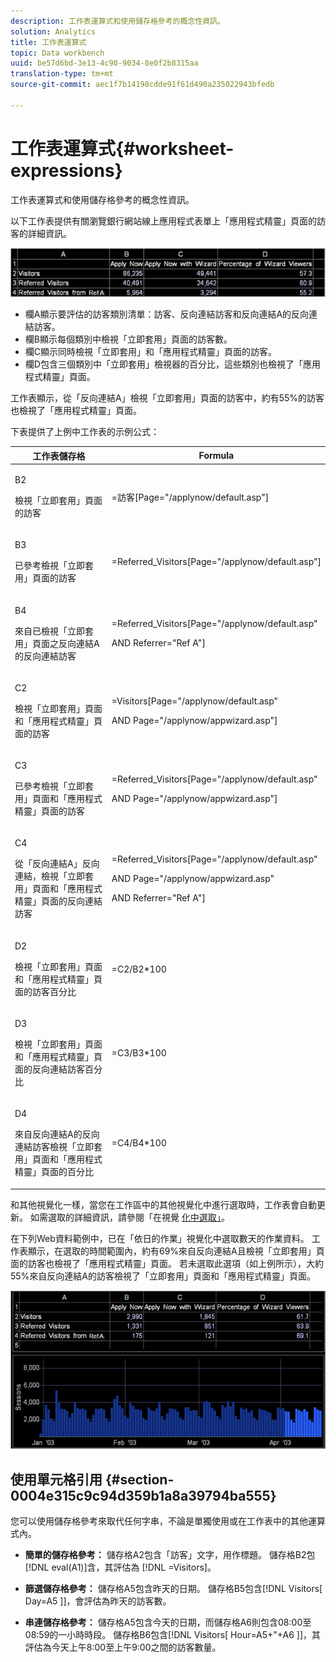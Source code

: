 ```yaml
---
description: 工作表運算式和使用儲存格參考的概念性資訊。
solution: Analytics
title: 工作表運算式
topic: Data workbench
uuid: be57d6bd-3e13-4c90-9034-8e0f2b8315aa
translation-type: tm+mt
source-git-commit: aec1f7b14198cdde91f61d490a235022943bfedb

---
```



# 工作表運算式{#worksheet-expressions}

工作表運算式和使用儲存格參考的概念性資訊。

以下工作表提供有關瀏覽銀行網站線上應用程式表單上「應用程式精靈」頁面的訪客的詳細資訊。

![](assets/client-wkst.png)

* 欄A顯示要評估的訪客類別清單：訪客、反向連結訪客和反向連結A的反向連結訪客。
* 欄B顯示每個類別中檢視「立即套用」頁面的訪客數。
* 欄C顯示同時檢視「立即套用」和「應用程式精靈」頁面的訪客。
* 欄D包含三個類別中「立即套用」檢視器的百分比，這些類別也檢視了「應用程式精靈」頁面。

工作表顯示，從「反向連結A」檢視「立即套用」頁面的訪客中，約有55%的訪客也檢視了「應用程式精靈」頁面。

下表提供了上例中工作表的示例公式：

<table id="table_0F5EFDB58040465AB599E6BE93324822"> 
 <thead> 
  <tr> 
   <th colname="col1" class="entry"> 工作表儲存格 </th> 
   <th colname="col2" class="entry"> Formula </th> 
  </tr> 
 </thead>
 <tbody> 
  <tr> 
   <td colname="col1"> <p>B2 </p> <p>檢視「立即套用」頁面的訪客 </p> </td> 
   <td colname="col2"> <p><span class="filepath"> =訪客[Page="/applynow/default.asp"]</span> </p> </td> 
  </tr> 
  <tr> 
   <td colname="col1"> <p>B3 </p> <p>已參考檢視「立即套用」頁面的訪客 </p> </td> 
   <td colname="col2"> <p><span class="filepath"> =Referred_Visitors[Page="/applynow/default.asp"]</span> </p> </td> 
  </tr> 
  <tr> 
   <td colname="col1"> <p>B4 </p> <p>來自已檢視「立即套用」頁面之反向連結A的反向連結訪客 </p> </td> 
   <td colname="col2"> <p> <span class="filepath"> =Referred_Visitors[Page="/applynow/default.asp" </span> </p> <p> AND <span class="filepath"> Referrer="Ref A"]</span> </p> </td> 
  </tr> 
  <tr> 
   <td colname="col1"> <p>C2 </p> <p>檢視「立即套用」頁面和「應用程式精靈」頁面的訪客 </p> </td> 
   <td colname="col2"> <p> <span class="filepath"> =Visitors[Page="/applynow/default.asp" </span> </p> <p> AND <span class="filepath"> Page="/applynow/appwizard.asp"]</span> </p> </td> 
  </tr> 
  <tr> 
   <td colname="col1"> <p>C3 </p> <p>已參考檢視「立即套用」頁面和「應用程式精靈」頁面的訪客 </p> </td> 
   <td colname="col2"> <p> <span class="filepath"> =Referred_Visitors[Page="/applynow/default.asp" </span> </p> <p> AND <span class="filepath"> Page="/applynow/appwizard.asp"]</span> </p> </td> 
  </tr> 
  <tr> 
   <td colname="col1"> <p>C4 </p> <p>從「反向連結A」反向連結，檢視「立即套用」頁面和「應用程式精靈」頁面的反向連結訪客 </p> </td> 
   <td colname="col2"> <p> <span class="filepath"> =Referred_Visitors[Page="/applynow/default.asp"</span> </p> <p> AND <span class="filepath"> Page="/applynow/appwizard.asp"</span> </p> <p> AND <span class="filepath"> Referrer="Ref A"]</span> </p> </td> 
  </tr> 
  <tr> 
   <td colname="col1"> <p>D2 </p> <p>檢視「立即套用」頁面和「應用程式精靈」頁面的訪客百分比 </p> </td> 
   <td colname="col2"> <p><span class="filepath"> =C2/B2*100</span> </p> </td> 
  </tr> 
  <tr> 
   <td colname="col1"> <p>D3 </p> <p>檢視「立即套用」頁面和「應用程式精靈」頁面的反向連結訪客百分比 </p> </td> 
   <td colname="col2"> <p><span class="filepath"> =C3/B3*100</span> </p> </td> 
  </tr> 
  <tr> 
   <td colname="col1"> <p>D4 </p> <p>來自反向連結A的反向連結訪客檢視「立即套用」頁面和「應用程式精靈」頁面的百分比 </p> </td> 
   <td colname="col2"> <p><span class="filepath"> =C4/B4*100</span> </p> </td> 
  </tr> 
 </tbody> 
</table>

和其他視覺化一樣，當您在工作區中的其他視覺化中進行選取時，工作表會自動更新。 如需選取的詳細資訊，請參閱「在視覺 [化中選取」](../../../../home/c-get-started/c-vis/c-sel-vis/c-sel-vis.md#concept-012870ec22c7476e9afbf3b8b2515746)。

在下列Web資料範例中，已在「依日的作業」視覺化中選取數天的作業資料。 工作表顯示，在選取的時間範圍內，約有69%來自反向連結A且檢視「立即套用」頁面的訪客也檢視了「應用程式精靈」頁面。 若未選取此選項（如上例所示），大約55%來自反向連結A的訪客檢視了「立即套用」頁面和「應用程式精靈」頁面。

![](assets/client-exp.png)

## 使用單元格引用 {#section-0004e315c9c94d359b1a8a39794ba555}

您可以使用儲存格參考來取代任何字串，不論是單獨使用或在工作表中的其他運算式內。

* **簡單的儲存格參考：** 儲存格A2包含「訪客」文字，用作標題。 儲存格B2包 [!DNL eval(A1)]含，其評估為 [!DNL =Visitors]。

* **篩選儲存格參考：** 儲存格A5包含昨天的日期。 儲存格B5包含[!DNL Visitors[ Day=A5 ]]，會評估為昨天的訪客數。

* **串連儲存格參考：** 儲存格A5包含今天的日期，而儲存格A6則包含08:00至08:59的一小時時段。 儲存格B6包含[!DNL Visitors[ Hour=A5+&quot;+A6 ]]，其評估為今天上午8:00至上午9:00之間的訪客數量。

